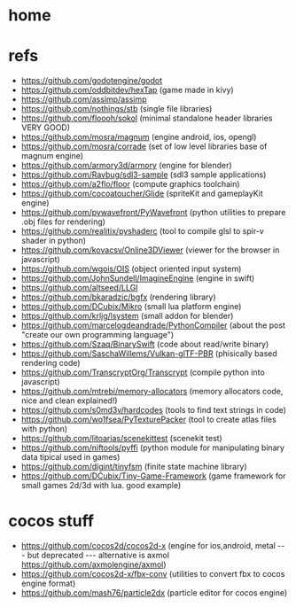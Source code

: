 # home

# refs
- https://github.com/godotengine/godot
- https://github.com/oddbitdev/hexTap (game made in kivy)
- https://github.com/assimp/assimp
- https://github.com/nothings/stb (single file libraries)
- https://github.com/floooh/sokol (minimal standalone header libraries VERY GOOD)
- https://github.com/mosra/magnum (engine android, ios, opengl)
- https://github.com/mosra/corrade (set of low level libraries base of magnum engine)
- https://github.com/armory3d/armory (engine for blender)
- https://github.com/Ravbug/sdl3-sample (sdl3 sample applications)
- https://github.com/a2flo/floor (compute graphics toolchain)
- https://github.com/cocoatoucher/Glide (spriteKit and gameplayKit engine)
- https://github.com/pywavefront/PyWavefront (python utilities to prepare .obj files for rendering)
- https://github.com/realitix/pyshaderc (tool to compile glsl to spir-v shader in python)
- https://github.com/kovacsv/Online3DViewer (viewer for the browser in javascript)
- https://github.com/wgois/OIS (object oriented input system)
- https://github.com/JohnSundell/ImagineEngine (engine in swift)
- https://github.com/altseed/LLGI
- https://github.com/bkaradzic/bgfx (rendering library)
- https://github.com/DCubix/Mikro (small lua platform engine)
- https://github.com/krljg/lsystem (small addon for blender)
- https://github.com/marcelogdeandrade/PythonCompiler (about the post "create our own programming language")
- https://github.com/Szaq/BinarySwift (code about read/write binary)
- https://github.com/SaschaWillems/Vulkan-glTF-PBR (phisically based rendering code)
- https://github.com/TranscryptOrg/Transcrypt (compile python into javascript)
- https://github.com/mtrebi/memory-allocators (memory allocators code, nice and clean explained!)
- https://github.com/s0md3v/hardcodes (tools to find text strings in code)
- https://github.com/wo1fsea/PyTexturePacker (tool to create atlas files with python)
- https://github.com/litoarias/scenekittest (scenekit test)
- https://github.com/niftools/pyffi (python module for manipulating binary data tipical used in games)
- https://github.com/digint/tinyfsm (finite state machine library)
- https://github.com/DCubix/Tiny-Game-Framework (game framework for small games 2d/3d with lua. good example)

# cocos stuff
- https://github.com/cocos2d/cocos2d-x (engine for ios,android, metal --- but deprecated --- alternative is axmol https://github.com/axmolengine/axmol)
- https://github.com/cocos2d-x/fbx-conv (utilities to convert fbx to cocos engine format)
- https://github.com/mash76/particle2dx (particle editor for cocos engine)

